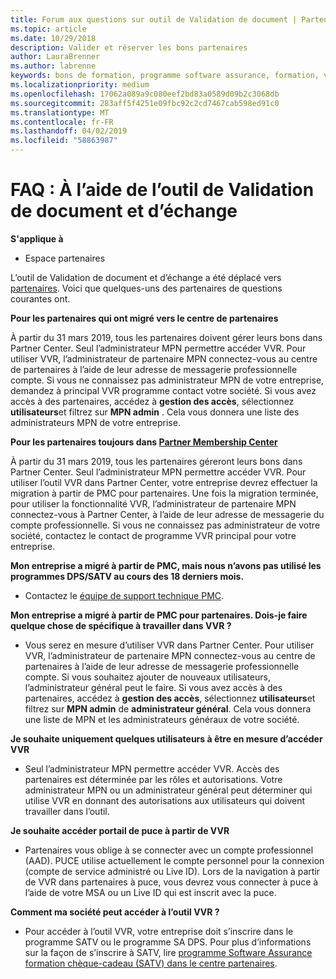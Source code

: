 ```yaml
---
title: Forum aux questions sur outil de Validation de document | Partenaires
ms.topic: article
ms.date: 10/29/2018
description: Valider et réserver les bons partenaires
author: LauraBrenner
ms.author: labrenne
keywords: bons de formation, programme software assurance, formation, valider les bons, chèque-cadeau de réserve
ms.localizationpriority: medium
ms.openlocfilehash: 17062a089a9c080eef2bd83a0589d09b2c3068db
ms.sourcegitcommit: 283aff5f4251e09fbc92c2cd7467cab598ed91c0
ms.translationtype: MT
ms.contentlocale: fr-FR
ms.lasthandoff: 04/02/2019
ms.locfileid: "58863987"
---
```

# <a name="faq-using-the-voucher-validation-and-redemption-tool"></a>FAQ : À l’aide de l’outil de Validation de document et d’échange 

**S'applique à**

- Espace partenaires

L’outil de Validation de document et d’échange a été déplacé vers [partenaires](https://partner.microsoft.com/en-us/pcv/dashboard/overview). Voici que quelques-uns des partenaires de questions courantes ont. 

**Pour les partenaires qui ont migré vers le centre de partenaires**

 À partir du 31 mars 2019, tous les partenaires doivent gérer leurs bons dans Partner Center. Seul l’administrateur MPN permettre accéder VVR. Pour utiliser VVR, l’administrateur de partenaire MPN connectez-vous au centre de partenaires à l’aide de leur adresse de messagerie professionnelle compte. Si vous ne connaissez pas administrateur MPN de votre entreprise, demandez à principal VVR programme contact votre société.  Si vous avez accès à des partenaires, accédez à **gestion des accès**, sélectionnez **utilisateurs**et filtrez sur **MPN admin** . Cela vous donnera une liste des administrateurs MPN de votre entreprise.  

**Pour les partenaires toujours dans [Partner Membership Center](https://partner.microsoft.com/)**

À partir du 31 mars 2019, tous les partenaires géreront leurs bons dans Partner Center. Seul l’administrateur MPN permettre accéder VVR. Pour utiliser l’outil VVR dans Partner Center, votre entreprise devrez effectuer la migration à partir de PMC pour partenaires. Une fois la migration terminée, pour utiliser la fonctionnalité VVR, l’administrateur de partenaire MPN connectez-vous à Partner Center, à l’aide de leur adresse de messagerie du compte professionnelle. Si vous ne connaissez pas administrateur de votre société, contactez le contact de programme VVR principal pour votre entreprise.  


**Mon entreprise a migré à partir de PMC, mais nous n’avons pas utilisé les programmes DPS/SATV au cours des 18 derniers mois.**

- Contactez le [équipe de support technique PMC](mailto:proghelp@microsoft.com). 


**Mon entreprise a migré à partir de PMC pour partenaires. Dois-je faire quelque chose de spécifique à travailler dans VVR ?** 

- Vous serez en mesure d’utiliser VVR dans Partner Center.  Pour utiliser VVR, l’administrateur de partenaire MPN connectez-vous au centre de partenaires à l’aide de leur adresse de messagerie professionnelle compte. Si vous souhaitez ajouter de nouveaux utilisateurs, l’administrateur général peut le faire. Si vous avez accès à des partenaires, accédez à **gestion des accès**, sélectionnez **utilisateurs**et filtrez sur **MPN admin** de **administrateur général**. Cela vous donnera une liste de MPN et les administrateurs généraux de votre société.  

**Je souhaite uniquement quelques utilisateurs à être en mesure d’accéder VVR**

- Seul l’administrateur MPN permettre accéder VVR. Accès des partenaires est déterminée par les rôles et autorisations. Votre administrateur MPN ou un administrateur général peut déterminer qui utilise VVR en donnant des autorisations aux utilisateurs qui doivent travailler dans l’outil.

**Je souhaite accéder portail de puce à partir de VVR**

- Partenaires vous oblige à se connecter avec un compte professionnel (AAD).  PUCE utilise actuellement le compte personnel pour la connexion (compte de service administré ou Live ID).  Lors de la navigation à partir de VVR dans partenaires à puce, vous devrez vous connecter à puce à l’aide de votre MSA ou un Live ID qui est inscrit avec la puce.

**Comment ma société peut accéder à l’outil VVR ?**

- Pour accéder à l’outil VVR, votre entreprise doit s’inscrire dans le programme SATV ou le programme SA DPS.
Pour plus d’informations sur la façon de s’inscrire à SATV, lire [programme Software Assurance formation chèque-cadeau (SATV) dans le centre partenaires](software-assurance-satv.md).
 <!--
For information on how to enroll in Software Assurance DPS programs, read [Software Assurance programs in Partner Center](software-assurance-dps.md).-->